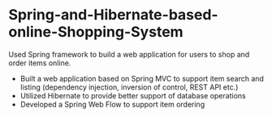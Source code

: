 # Spring-and-Hibernate-based-online-Shopping-System
Used Spring framework to build a web application for users to shop and order items online.
* Built a web application based on Spring MVC to support item search and listing (dependency injection, inversion
of control, REST API etc.)
* Utilized Hibernate to provide better support of database operations
* Developed a Spring Web Flow to support item ordering

